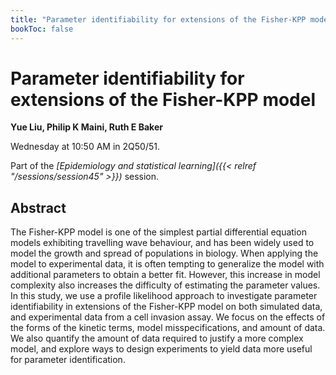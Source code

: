 ```yaml
---
title: "Parameter identifiability for extensions of the Fisher-KPP model"
bookToc: false
---
```


# Parameter identifiability for extensions of the Fisher-KPP model

**Yue Liu, Philip K Maini, Ruth E Baker**

Wednesday at 10:50 AM in 2Q50/51.

Part of the *[Epidemiology and statistical learning]({{< relref "/sessions/session45" >}})* session.

## Abstract

The Fisher-KPP model is one of the simplest partial differential equation models exhibiting travelling wave behaviour, and has been widely used to model the growth and spread of populations in biology. When applying the model to experimental data, it is often tempting to generalize the model with additional parameters to obtain a better fit. However, this increase in model complexity also increases the difficulty of estimating the parameter values.
In this study, we use a profile likelihood approach to investigate parameter identifiability in extensions of the Fisher-KPP model on both simulated data, and experimental data from a cell invasion assay. We focus on the effects of the forms of the kinetic terms, model misspecifications, and amount of data. We also quantify the amount of data required to justify a more complex model, and explore ways to design experiments to yield data more useful for parameter identification.


